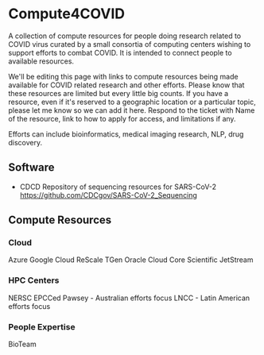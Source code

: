 # Compute4COVID
A collection of compute resources for people doing research related to COVID virus curated by a small consortia of computing centers wishing to support efforts to combat COVID. It is intended to connect people to available resources.

We'll be editing this page with links to compute resources being made available for COVID related research and other efforts. 
Please know that these resources are limited but every little big counts. If you have a resource, even if it's reserved to a geographic location or a particular topic, please let me know so we can add it here. Respond to the ticket with Name of the resource, link to how to apply for access, and limitations if any.

Efforts can include bioinformatics, medical imaging research, NLP, drug discovery. 

## Software
* CDCD Repository of sequencing resources for SARS-CoV-2 https://github.com/CDCgov/SARS-CoV-2_Sequencing

## Compute Resources
### Cloud
Azure
Google Cloud
ReScale
TGen
Oracle Cloud
Core Scientific
JetStream

### HPC Centers
NERSC
EPCCed
Pawsey - Australian efforts focus
LNCC - Latin American efforts focus

### People Expertise
BioTeam

